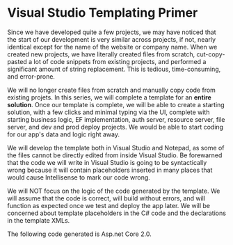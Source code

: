 # Visual Studio Templating Primer

Since we have developed quite a few projects, we may have noticed that the start of our development
is very similar across projects, if not, nearly identical except for the name of the website or company name.
When we created new projects, we have literally created files from scratch, cut-copy-pasted a lot of code
snippets from existing projects, and performed a significant amount of string replacement. This is
tedious, time-consuming, and error-prone.

We will no longer create files from scratch and manually copy code from existing projets. In this series, we
will complete a template for an **entire solution**. Once our template is complete, we will be able to
create a starting solution, with a few clicks and minimal typing via the UI, complete with starting
business logic, EF implementation, auth server, resource server, file server, and dev and prod deploy
projects. We would be able to start coding for our app's data and logic right away. 

We will develop the template both in Visual Studio and Notepad, as some of the files cannot be directly
edited from inside Visual Studio. Be forewarned that the code we will write in Visual Studio is going to
be syntactically wrong because it will contain placeholders inserted in many places that would cause
Intellisense to mark our code wrong. 

We will NOT focus on the logic of the code generated by the template. We will assume that the code is correct,
will build without errors, and will function as expected once we test and deploy the app later. We will be concerned 
about template placeholders in the C# code and the declarations in the template XMLs.

The following code generated is Asp.net Core 2.0.

